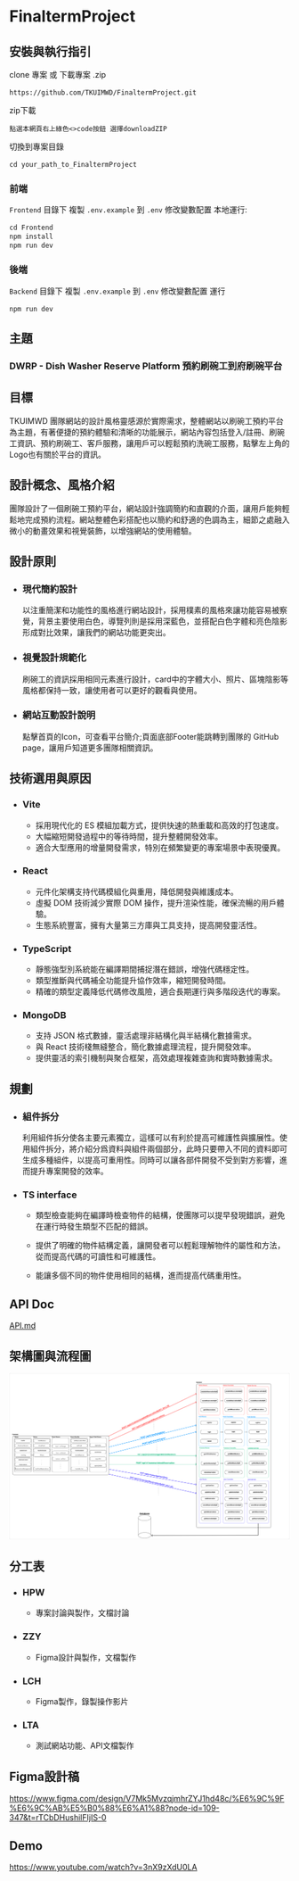 # FinaltermProject

## 安裝與執行指引
clone 專案 或 下載專案 .zip
```
https://github.com/TKUIMWD/FinaltermProject.git
```
zip下載

```
點選本網頁右上綠色<>code按鈕 選擇downloadZIP
```
切換到專案目錄
```
cd your_path_to_FinaltermProject
```

### 前端

`Frontend` 目錄下 
複製 `.env.example` 到 `.env` 
修改變數配置
本地運行: 
```
cd Frontend
npm install
npm run dev
```

### 後端

`Backend` 目錄下 
複製 `.env.example` 到 `.env` 
修改變數配置 
運行 
```
npm run dev
```
## 主題

### DWRP - Dish Washer Reserve Platform 預約刷碗工到府刷碗平台

## 目標
TKUIMWD 團隊網站的設計風格靈感源於實際需求，整體網站以刷碗工預約平台為主題，有著便捷的預約體驗和清晰的功能展示，網站內容包括登入/註冊、刷碗工資訊、預約刷碗工、客戶服務，讓用戶可以輕鬆預約洗碗工服務，點擊左上角的Logo也有關於平台的資訊。

## 設計概念、風格介紹
團隊設計了一個刷碗工預約平台，網站設計強調簡約和直觀的介面，讓用戶能夠輕鬆地完成預約流程。網站整體色彩搭配也以簡約和舒適的色調為主，細節之處融入微小的動畫效果和視覺裝飾，以增強網站的使用體驗。


## 設計原則
- ### 現代簡約設計
    以注重簡潔和功能性的風格進行網站設計，採用樸素的風格來讓功能容易被察覺，背景主要使用白色，導覽列則是採用深藍色，並搭配白色字體和亮色陰影形成對比效果，讓我們的網站功能更突出。
    
- ### 視覺設計規範化
    刷碗工的資訊採用相同元素進行設計，card中的字體大小、照片、區塊陰影等風格都保持一致，讓使用者可以更好的觀看與使用。

- ### 網站互動設計說明 
    點擊首頁的Icon，可查看平台簡介;頁面底部Footer能跳轉到團隊的 GitHub page，讓用戶知道更多團隊相關資訊。


## 技術選用與原因
- ### Vite

    - 採用現代化的 ES 模組加載方式，提供快速的熱重載和高效的打包速度。
    - 大幅縮短開發過程中的等待時間，提升整體開發效率。
    - 適合大型應用的增量開發需求，特別在頻繁變更的專案場景中表現優異。

- ### React

    - 元件化架構支持代碼模組化與重用，降低開發與維護成本。
    - 虛擬 DOM 技術減少實際 DOM 操作，提升渲染性能，確保流暢的用戶體驗。
    - 生態系統豐富，擁有大量第三方庫與工具支持，提高開發靈活性。

- ### TypeScript

    - 靜態強型別系統能在編譯期間捕捉潛在錯誤，增強代碼穩定性。
    - 類型推斷與代碼補全功能提升協作效率，縮短開發時間。
    - 精確的類型定義降低代碼修改風險，適合長期運行與多階段迭代的專案。
    
- ### MongoDB

    - 支持 JSON 格式數據，靈活處理非結構化與半結構化數據需求。
    - 與 React 技術棧無縫整合，簡化數據處理流程，提升開發效率。
    - 提供靈活的索引機制與聚合框架，高效處理複雜查詢和實時數據需求。

## 規劃

- ### 組件拆分
    利用組件拆分使各主要元素獨立，這樣可以有利於提高可維護性與擴展性。使用組件拆分，將介紹分爲資料與組件兩個部分，此時只要帶入不同的資料即可生成多種組件，以提高可重用性。同時可以讓各部件開發不受到對方影響，進而提升專案開發的效率。
    
- ### TS interface
    - 類型檢查能夠在編譯時檢查物件的結構，使團隊可以提早發現錯誤，避免在運行時發生類型不匹配的錯誤。
    
    - 提供了明確的物件結構定義，讓開發者可以輕鬆理解物件的屬性和方法，從而提高代碼的可讀性和可維護性。

    - 能讓多個不同的物件使用相同的結構，進而提高代碼重用性。


## API Doc

[API.md](./API.md)

## 架構圖與流程圖

![](./Images/arch-flow-chart.png)

## 分工表

- ### HPW
    - 專案討論與製作，文檔討論
- ### ZZY
    - Figma設計與製作，文檔製作
- ### LCH
    - Figma製作，錄製操作影片
- ### LTA
    - 測試網站功能、API文檔製作

## Figma設計稿
https://www.figma.com/design/V7Mk5MvzqjmhrZYJ1hd48c/%E6%9C%9F%E6%9C%AB%E5%B0%88%E6%A1%88?node-id=109-347&t=rTCbDHushilFIjIS-0

## Demo

https://www.youtube.com/watch?v=3nX9zXdU0LA